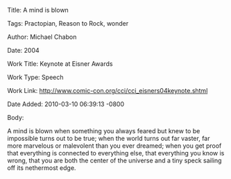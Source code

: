 Title:  A mind is blown

Tags:   Practopian, Reason to Rock, wonder

Author: Michael Chabon

Date:   2004

Work Title: Keynote at Eisner Awards

Work Type: Speech

Work Link: http://www.comic-con.org/cci/cci_eisners04keynote.shtml

Date Added: 2010-03-10 06:39:13 -0800

Body: 

A mind is blown when something you always feared but knew to be impossible turns out to be true; when the world turns out far vaster, far more marvelous or malevolent than you ever dreamed; when you get proof that everything is connected to everything else, that everything you know is wrong, that you are both the center of the universe and a tiny speck sailing off its nethermost edge.


